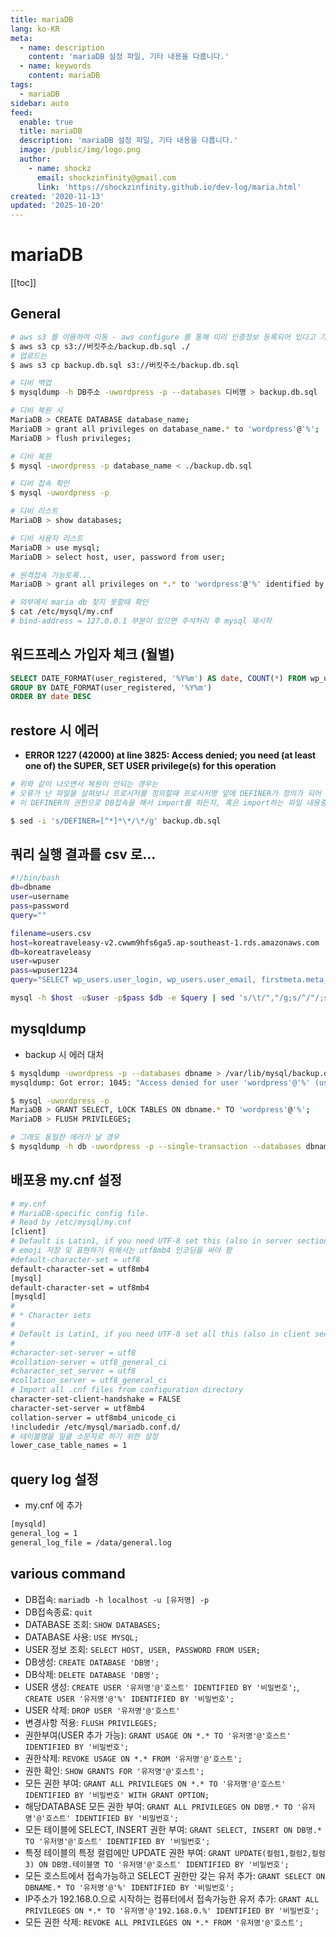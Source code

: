 ```yaml
---
title: mariaDB
lang: ko-KR
meta:
  - name: description
    content: 'mariaDB 설정 파일, 기타 내용을 다룹니다.'
  - name: keywords
    content: mariaDB
tags:
  - mariaDB
sidebar: auto
feed:
  enable: true
  title: mariaDB
  description: 'mariaDB 설정 파일, 기타 내용을 다룹니다.'
  image: /public/img/logo.png
  author:
    - name: shockz
      email: shockzinfinity@gmail.com
      link: 'https://shockzinfinity.github.io/dev-log/maria.html'
created: '2020-11-13'
updated: '2025-10-20'
---
```


# mariaDB

<TagLinks />

[[toc]]

## General

```bash
# aws s3 를 이용하여 이동 - aws configure 를 통해 미리 인증정보 등록되어 있다고 가정
$ aws s3 cp s3://버킷주소/backup.db.sql ./
# 업로드는
$ aws s3 cp backup.db.sql s3://버킷주소/backup.db.sql

# 디비 백업
$ mysqldump -h DB주소 -uwordpress -p --databases 디비명 > backup.db.sql

# 디비 복원 시
MariaDB > CREATE DATABASE database_name;
MariaDB > grant all privileges on database_name.* to 'wordpress'@'%';
MariaDB > flush privileges;

# 디비 복원
$ mysql -uwordpress -p database_name < ./backup.db.sql

# 디비 접속 확인
$ mysql -uwordpress -p

# 디비 리스트
MariaDB > show databases;

# 디비 사용자 리스트
MariaDB > use mysql;
MariaDB > select host, user, password from user;

# 원격접속 가능토록...
MariaDB > grant all privileges on *.* to 'wordpress'@'%' identified by 'password';

# 외부에서 maria db 찾지 못할때 확인
$ cat /etc/mysql/my.cnf
# bind-address = 127.0.0.1 부분이 있으면 주석처리 후 mysql 재시작
```

## 워드프레스 가입자 체크 (월별)

```sql
SELECT DATE_FORMAT(user_registered, '%Y%m') AS date, COUNT(*) FROM wp_users wu
GROUP BY DATE_FORMAT(user_registered, '%Y%m')
ORDER BY date DESC
```

## restore 시 에러

- **ERROR 1227 (42000) at line 3825: Access denied; you need (at least one of) the SUPER, SET USER privilege(s) for this operation**

```bash
# 위와 같이 나오면서 복원이 안되는 경우는
# 오류가 난 파일을 살펴보니 프로시저를 정의할때 프로시저명 앞에 DEFINER가 정의가 되어 있었음.
# 이 DEFINER의 권한으로 DB접속을 해서 import를 하든지, 혹은 import하는 파일 내용중에서 DEFINER부분을 삭제하면 됨.

$ sed -i 's/DEFINER=[^*]*\*/\*/g' backup.db.sql
```

## 쿼리 실행 결과를 csv 로...

```bash
#!/bin/bash
db=dbname
user=username
pass=password
query=""

filename=users.csv
host=koreatraveleasy-v2.cwwm9hfs6ga5.ap-southeast-1.rds.amazonaws.com
db=koreatraveleasy
user=wpuser
pass=wpuser1234
query="SELECT wp_users.user_login, wp_users.user_email, firstmeta.meta_value as first_name, lastmeta.meta_value as last_name, rolemeta.meta_value as role FROM wp_users INNER JOIN wp_usermeta wu2 ON wp_users.ID = wu2.user_id left join wp_usermeta as firstmeta on wp_users.ID = firstmeta.user_id and firstmeta.meta_key = 'first_name' left join wp_usermeta as lastmeta on wp_users.ID = lastmeta.user_id and lastmeta.meta_key = 'last_name' left join wp_usermeta as rolemeta on wp_users.ID = rolemeta.user_id and rolemeta.meta_key = 'wp_capabilities' WHERE wu2.meta_key = 'account_status' AND wu2.meta_value = 'approved' AND rolemeta.meta_value='a:1:\{s:8:\"customer\";b:1;\}' AND wp_users.user_email <> ''"

mysql -h $host -u$user -p$pass $db -e $query | sed 's/\t/","/g;s/^/"/;s/$/"/;' > $filename
```

## mysqldump

- backup 시 에러 대처

```bash
$ mysqldump -uwordpress -p --databases dbname > /var/lib/mysql/backup.db.sql
mysqldump: Got error: 1045: "Access denied for user 'wordpress'@'%' (using password: YES)" when using LOCK TABLES

$ mysql -uwordpress -p
MariaDB > GRANT SELECT, LOCK TABLES ON dbname.* TO 'wordpress'@'%';
MariaDB > FLUSH PRIVILEGES;

# 그래도 동일한 에러가 날 경우
$ mysqldump -h db -uwordpress -p --single-transaction --databases dbname > /var/lib/mysql/backup.db.sql
```

## 배포용 my.cnf 설정

```bash
# my.cnf
# MariaDB-specific config file.
# Read by /etc/mysql/my.cnf
[client]
# Default is Latin1, if you need UTF-8 set this (also in server section)
# emoji 저장 및 표현하기 위해서는 utf8mb4 인코딩을 써야 함
#default-character-set = utf8
default-character-set = utf8mb4
[mysql]
default-character-set = utf8mb4
[mysqld]
#
# * Character sets
#
# Default is Latin1, if you need UTF-8 set all this (also in client section)
#
#character-set-server = utf8
#collation-server = utf8_general_ci
#character_set_server = utf8
#collation_server = utf8_general_ci
# Import all .cnf files from configuration directory
character-set-client-handshake = FALSE
character-set-server = utf8mb4
collation-server = utf8mb4_unicode_ci
!includedir /etc/mysql/mariadb.conf.d/
# 테이블명을 일괄 소문자로 하기 위한 설정
lower_case_table_names = 1
```

## query log 설정

- my.cnf 에 추가

```bash
[mysqld]
general_log = 1
general_log_file = /data/general.log
```

## various command

- DB접속: `mariadb -h localhost -u [유저명] -p`
- DB접속종료: `quit`
- DATABASE 조회: `SHOW DATABASES;`
- DATABASE 사용: `USE MYSQL;`
- USER 정보 조회: `SELECT HOST, USER, PASSWORD FROM USER;`
- DB생성: `CREATE DATABASE 'DB명';`
- DB삭제: `DELETE DATABASE 'DB명';`
- USER 생성: `CREATE USER '유저명'@'호스트' IDENTIFIED BY '비밀번호';`, `CREATE USER '유저명'@'%' IDENTIFIED BY '비밀번호';`
- USER 삭제: `DROP USER '유저명'@'호스트'`
- 변경사항 적용: `FLUSH PRIVILEGES;`
- 권한부여(USER 추가 가능): `GRANT USAGE ON *.* TO '유저명'@'호스트' IDENTIFIED BY '비밀번호';`
- 권한삭제: `REVOKE USAGE ON *.* FROM '유저명'@'호스트';`
- 권한 확인: `SHOW GRANTS FOR '유저명'@'호스트';`
- 모든 권한 부여: `GRANT ALL PRIVILEGES ON *.* TO '유저명'@'호스트' IDENTIFIED BY '비밀번호' WITH GRANT OPTION;`
- 해당DATABASE 모든 권한 부여: `GRANT ALL PRIVILEGES ON DB명.* TO '유저명'@'호스트' IDENTIFIED BY '비밀번호';`
- 모든 테이블에 SELECT, INSERT 권한 부여: `GRANT SELECT, INSERT ON DB명.* TO '유저명'@'호스트' IDENTIFIED BY '비밀번호';`
- 특정 테이블의 특정 컬럼에만 UPDATE 권한 부여: `GRANT UPDATE(컬럼1,컬럼2,컬럼3) ON DB명.테이블명 TO '유저명'@'호스트' IDENTIFIED BY '비밀번호';`
- 모든 호스트에서 접속가능하고 SELECT 권한만 갖는 유저 추가: `GRANT SELECT ON DBNAME.* TO '유저명'@'%' IDENTIFIED BY '비밀번호';`
- IP주소가 192.168.0.으로 시작하는 컴퓨터에서 접속가능한 유저 추가: `GRANT ALL PRIVILEGES ON *.* TO '유저명'@'192.168.0.%' IDENTIFIED BY '비밀번호';`
- 모든 권한 삭제: `REVOKE ALL PRIVILEGES ON *.* FROM '유저명'@'호스트';`
